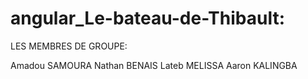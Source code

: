 # angular_Le-bateau-de-Thibault: 


LES MEMBRES DE GROUPE: 

Amadou SAMOURA 
Nathan BENAIS
Lateb MELISSA
Aaron KALINGBA
